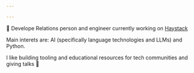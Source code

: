```yaml
---

---
```


🥑 Develope Relations person and engineer currently working on [Haystack](https://github.com/deepset-ai/haystack)

Main interets are: AI (specifically language technologies and LLMs) and Python.

I like building tooling and educational resources for tech communities and giving talks 🫶
